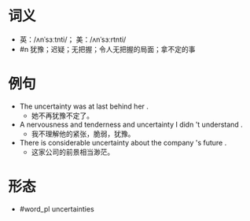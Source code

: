 # 词义
- 英：/ʌnˈsɜːtnti/； 美：/ʌnˈsɜːrtnti/
- #n 犹豫；迟疑；无把握；令人无把握的局面；拿不定的事
# 例句
- The uncertainty was at last behind her .
	- 她不再犹豫不定了。
- A nervousness and tenderness and uncertainty I didn 't understand .
	- 我不理解他的紧张，脆弱，犹豫。
- There is considerable uncertainty about the company 's future .
	- 这家公司的前景相当渺茫。
# 形态
- #word_pl uncertainties
